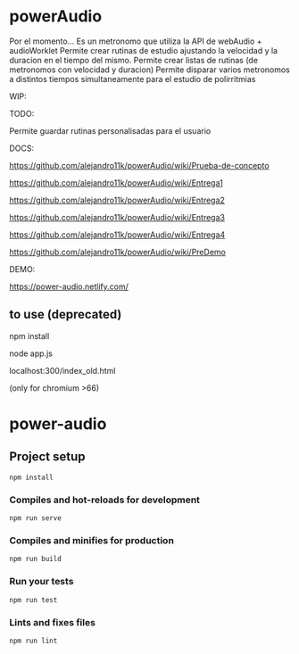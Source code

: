 # powerAudio

Por el momento...
Es un metronomo que utiliza la API de webAudio + audioWorklet
Permite crear rutinas de estudio ajustando la velocidad y la duracion en el tiempo del mismo.
Permite crear listas de rutinas (de metronomos con velocidad y duracion)
Permite disparar varios metronomos a distintos tiempos simultaneamente para el estudio de polirritmias

WIP:

TODO:

Permite guardar rutinas personalisadas para el usuario

DOCS:

https://github.com/alejandro11k/powerAudio/wiki/Prueba-de-concepto

https://github.com/alejandro11k/powerAudio/wiki/Entrega1

https://github.com/alejandro11k/powerAudio/wiki/Entrega2

https://github.com/alejandro11k/powerAudio/wiki/Entrega3

https://github.com/alejandro11k/powerAudio/wiki/Entrega4

https://github.com/alejandro11k/powerAudio/wiki/PreDemo

DEMO: 

https://power-audio.netlify.com/

## to use (deprecated)

npm install

node app.js

localhost:300/index_old.html

(only for chromium >66)

# power-audio

## Project setup
```
npm install
```

### Compiles and hot-reloads for development
```
npm run serve
```

### Compiles and minifies for production
```
npm run build
```

### Run your tests
```
npm run test
```

### Lints and fixes files
```
npm run lint
```
